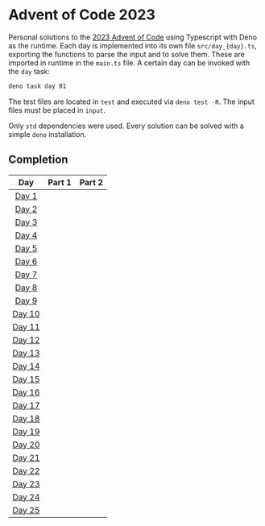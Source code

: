 # Advent of Code 2023

Personal solutions to the [2023 Advent of Code](https://adventofcode.com/2023) using Typescript with Deno as the runtime.
Each day is implemented into its own file `src/day_{day}.ts`, exporting the functions to parse the input and to solve them. These are imported in runtime in the `main.ts` file. A certain day can be invoked with the `day` task:

```sh 
deno task day 01
```

The test files are located in `test` and executed via `deno test -R`. The input files must be placed in `input`.

Only `std` dependencies were used. Every solution can be solved with a simple `deno` installation.

## Completion

| Day | Part 1 | Part 2 |
| :---: | :---: | :---: |
| [Day 1](https://adventofcode.com/2023/day/1) |   |   |
| [Day 2](https://adventofcode.com/2023/day/2) |   |   |
| [Day 3](https://adventofcode.com/2023/day/3) |   |   |
| [Day 4](https://adventofcode.com/2023/day/4) |   |   |
| [Day 5](https://adventofcode.com/2023/day/5) |   |   |
| [Day 6](https://adventofcode.com/2023/day/6) |   |   |
| [Day 7](https://adventofcode.com/2023/day/7) |   |   |
| [Day 8](https://adventofcode.com/2023/day/8) |   |   |
| [Day 9](https://adventofcode.com/2023/day/9) |   |   |
| [Day 10](https://adventofcode.com/2023/day/10) |   |   |
| [Day 11](https://adventofcode.com/2023/day/11) |   |   |
| [Day 12](https://adventofcode.com/2023/day/12) |   |   |
| [Day 13](https://adventofcode.com/2023/day/13) |   |   |
| [Day 14](https://adventofcode.com/2023/day/14) |   |   |
| [Day 15](https://adventofcode.com/2023/day/15) |   |   |
| [Day 16](https://adventofcode.com/2023/day/16) |   |   |
| [Day 17](https://adventofcode.com/2023/day/17) |   |   |
| [Day 18](https://adventofcode.com/2023/day/18) |   |   |
| [Day 19](https://adventofcode.com/2023/day/19) |   |   |
| [Day 20](https://adventofcode.com/2023/day/20) |   |   |
| [Day 21](https://adventofcode.com/2023/day/21) |   |   |
| [Day 22](https://adventofcode.com/2023/day/22) |   |   |
| [Day 23](https://adventofcode.com/2023/day/23) |   |   |
| [Day 24](https://adventofcode.com/2023/day/24) |   |   |
| [Day 25](https://adventofcode.com/2023/day/25) |   |   |
